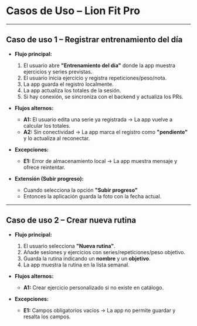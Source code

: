 # Casos de Uso – Lion Fit Pro

---

## Caso de uso 1 – Registrar entrenamiento del día
- **Flujo principal:**  
  1. El usuario abre **"Entrenamiento del día"** donde la app muestra ejercicios y series previstas.  
  2. El usuario inicia ejercicio y registra repeticiones/peso/nota.  
  3. La app guarda el registro localmente.  
  4. La app actualiza los totales de la sesión.  
  5. Si hay conexión, se sincroniza con el backend y actualiza los PRs.  

- **Flujos alternos:**  
  - **A1:** El usuario edita una serie ya registrada → La app vuelve a calcular los totales.  
  - **A2:** Sin conectividad → La app marca el registro como **"pendiente"** y lo actualiza al reconectar.  

- **Excepciones:**  
  - **E1:** Error de almacenamiento local → La app muestra mensaje y ofrece reintentar.  

- **Extensión (Subir progreso):**  
  - Cuando selecciona la opción **"Subir progreso"**  
  - Entonces la aplicación guarda la foto con la fecha actual.  

---

## Caso de uso 2 – Crear nueva rutina
- **Flujo principal:**  
  1. El usuario selecciona **"Nueva rutina"**.  
  2. Añade sesiones y ejercicios con series/repeticiones/peso objetivo.  
  3. Guarda la rutina indicando un **nombre** y un **objetivo**.  
  4. La app muestra la rutina en la lista semanal.  

- **Flujos alternos:**  
  - **A1:** Crear ejercicio personalizado si no existe en catálogo.  

- **Excepciones:**  
  - **E1:** Campos obligatorios vacíos → La app no permite guardar y resalta los campos.  

